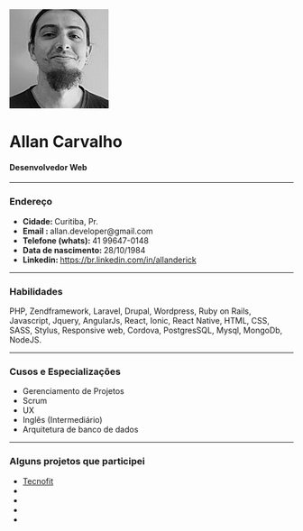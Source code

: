 <img src="https://github.com/nordyc/AllanCarvalho/blob/master/avatar.jpg" height="176" width="176" alt="Allan Carvalho" />
<br />
<h1>Allan Carvalho</h1>
<h4>Desenvolvedor Web</h4>
<hr>
<h3>Endereço</h3>
<ul>
	<li><strong>Cidade: </strong>Curitiba, Pr.</li>
	<li><strong>Email : </strong>allan.developer@gmail.com</li>
	<li><strong>Telefone (whats): </strong>41 99647-0148</li>
	<li><strong>Data de nascimento: </strong>28/10/1984</li>
	<li><strong>Linkedin: </strong><a href="https://br.linkedin.com/in/allanderick" target="_blank">https://br.linkedin.com/in/allanderick</a></li>
</ul>
<hr>
<h3>Habilidades</h3>
<p>
	PHP, Zendframework, Laravel, Drupal, Wordpress, Ruby on Rails, Javascript, Jquery, AngularJs, React, Ionic, React Native, HTML, CSS, SASS, Stylus, Responsive web, Cordova, PostgresSQL, Mysql, MongoDb, NodeJS.
</p>
<hr>
<h3>Cusos e Especializações</h3>
<ul>
	<li>Gerenciamento de Projetos</li>
	<li>Scrum</li>
	<li>UX</li>
	<li>Inglês (Intermediário)</li>
	<li>Arquitetura de banco de dados</li>
</ul>
<hr>
<h3>Alguns projetos que participei</h3>
<ul>
	<li class="border p-3 mb-3 border-blue"><a href="https://itunes.apple.com/br/app/tecnofit/id1109478634?mt=8" target="_blank">Tecnofit</a></li>
	<li></li>
	<li></li>
	<li></li>
	<li></li>
</ul>

